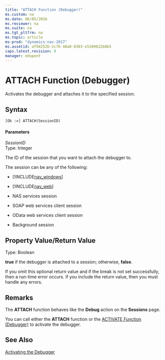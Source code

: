 ```yaml
---
title: "ATTACH Function (Debugger)"
ms.custom: na
ms.date: 06/05/2016
ms.reviewer: na
ms.suite: na
ms.tgt_pltfrm: na
ms.topic: article
ms-prod: "dynamics-nav-2017"
ms.assetid: af94252b-2c76-48a0-8303-e5109622b8b5
caps.latest.revision: 9
manager: edupont
---
```

# ATTACH Function (Debugger)
Activates the debugger and attaches it to the specified session.  
  
## Syntax  
  
```  
[Ok :=] ATTACH(SessionID)   
```  
  
#### Parameters  
 *SessionID*  
 Type: Integer  
  
 The ID of the session that you want to attach the debugger to.  
  
 The session can be any of the following:  
  
-   [!INCLUDE[nav_windows](includes/nav_windows_md.md)]  
  
-   [!INCLUDE[nav_web](includes/nav_web_md.md)]  
  
-   NAS services session  
  
-   SOAP web services client session  
  
-   OData web services client session  
  
-   Background session  
  
## Property Value/Return Value  
 Type: Boolean  
  
 **true** if the debugger is attached to a session; otherwise, **false**.  
  
 If you omit this optional return value and if the break is not set successfully, then a run\-time error occurs. If you include the return value, then you must handle any errors.  
  
## Remarks  
 The **ATTACH** function behaves like the **Debug** action on the **Sessions** page.  
  
 You can call either the **ATTACH** function or the [ACTIVATE Function \(Debugger\)](ACTIVATE-Function--Debugger-.md) to activate the debugger.  
  
## See Also  
 [Activating the Debugger](Activating-the-Debugger.md)